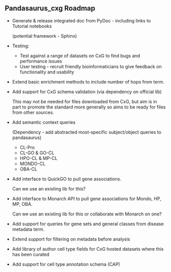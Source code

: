 ## Pandasaurus_cxg Roadmap

* Generate & release integrated doc from PyDoc - including links to Tutorial notebooks

    (potential framework - Sphinx)

* Testing:
   * Test against a range of datasets on CxG to find bugs and performance issues
   * User testing - recruit friendly bioinformaticians to give feedback on functionality and usability

* Extend basic enrichment methods to include number of hops from term.

* Add support for CxG schema validation (via dependency on official lib)

  This may not be needed for files downloaded from CxG, but aim is in part to promote the standard more generally so aims to be ready for files from other sources.

* Add semantic context queries
  
  (Dependency - add abstracted most-specific subject/object queries to pandasaurus)
  * CL-Pro
  * CL-GO & GO-CL
  * HPO-CL & MP-CL
  * MONDO-CL
  * OBA-CL
 
* Add interface to QuickGO to pull gene associations.
  
  Can we use an existing lib for this?

* Add interface to Monarch API to pull gene associations for Mondo, HP, MP, OBA.
  
  Can we use an existing lib for this or collaborate with Monarch on one?

* Add support for queries for gene sets and general classes from disease metadata term.

* Extend support for filtering on metadata before analysis
  
* Add library of author cell type fields for CxG hosted datasets where this has been curated

* Add support for cell type annotation schema (CAP)


